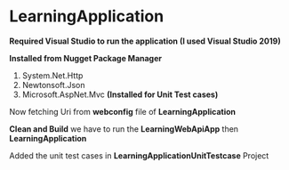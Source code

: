 # LearningApplication

**Required Visual Studio to run the application (I used Visual Studio 2019)**

**Installed from Nugget Package Manager**

1. System.Net.Http
2. Newtonsoft.Json
3. Microsoft.AspNet.Mvc **(Installed for Unit Test cases)**

Now fetching Uri from **webconfig** file of **LearningApplication**

**Clean and Build** we have to run the **LearningWebApiApp** then **LearningApplication**

Added the unit test cases in **LearningApplicationUnitTestcase** Project

